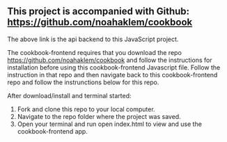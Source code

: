 ## This project is accompanied with Github: https://github.com/noahaklem/cookbook

The above link is the api backend to this JavaScript project.

The cookbook-frontend requires that you download the repo https://github.com/noahaklem/cookbook and follow the instructions for installation before using this cookbook-frontend Javascript file. Follow the instruction in that repo and then navigate back to this cookbook-frontend repo and follow the instrunctions below for this repo.

After download/install and terminal started:
1. Fork and clone this repo to your local computer.
2. Navigate to the repo folder where the project was saved.
3. Open your terminal and run open index.html to view and use the cookbook-frontend app.

